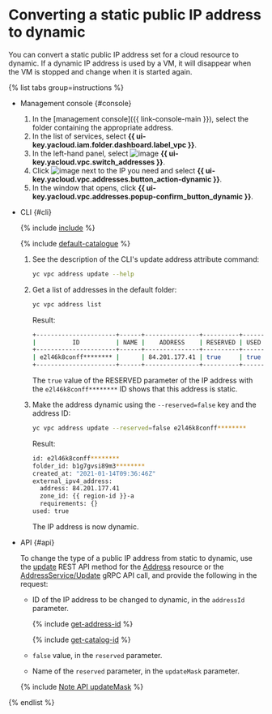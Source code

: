 # Converting a static public IP address to dynamic

You can convert a static public IP address set for a cloud resource to dynamic. If a dynamic IP address is used by a VM, it will disappear when the VM is stopped and change when it is started again.

{% list tabs group=instructions %}

- Management console {#console}

   1. In the [management console]({{ link-console-main }}), select the folder containing the appropriate address.
   1. In the list of services, select **{{ ui-key.yacloud.iam.folder.dashboard.label_vpc }}**.
   1. In the left-hand panel, select ![image](../../_assets/vpc/ip-addresses.svg) **{{ ui-key.yacloud.vpc.switch_addresses }}**.
   1. Click ![image](../../_assets/options.svg) next to the IP you need and select **{{ ui-key.yacloud.vpc.addresses.button_action-dynamic }}**.
   1. In the window that opens, click **{{ ui-key.yacloud.vpc.addresses.popup-confirm_button_dynamic }}**.

- CLI {#cli}

   {% include [include](../../_includes/cli-install.md) %}

   {% include [default-catalogue](../../_includes/default-catalogue.md) %}

   1. See the description of the CLI's update address attribute command:

      ```bash
      yc vpc address update --help
      ```

   1. Get a list of addresses in the default folder:

      ```bash
      yc vpc address list
      ```

      Result:

      ```bash
      +----------------------+------+---------------+----------+------+
      |          ID          | NAME |    ADDRESS    | RESERVED | USED |
      +----------------------+------+---------------+----------+------+
      | e2l46k8conff******** |      | 84.201.177.41 | true     | true |
      +----------------------+------+---------------+----------+------+
      ```

      The `true` value of the RESERVED parameter of the IP address with the `e2l46k8conff********` ID shows that this address is static.

   1. Make the address dynamic using the `--reserved=false` key and the address ID:

      ```bash
      yc vpc address update --reserved=false e2l46k8conff********
      ```

      Result:

      ```bash
      id: e2l46k8conff********
      folder_id: b1g7gvsi89m3********
      created_at: "2021-01-14T09:36:46Z"
      external_ipv4_address:
        address: 84.201.177.41
        zone_id: {{ region-id }}-a
        requirements: {}
      used: true
      ```

      The IP address is now dynamic.

- API {#api}

   To change the type of a public IP address from static to dynamic, use the [update](../api-ref/Address/update.md) REST API method for the [Address](../api-ref/Address/index.md) resource or the [AddressService/Update](../api-ref/grpc/address_service.md#Update) gRPC API call, and provide the following in the request:

   * ID of the IP address to be changed to dynamic, in the `addressId` parameter.

      {% include [get-address-id](../../_includes/vpc/get-adress-id.md) %}

      {% include [get-catalog-id](../../_includes/get-catalog-id.md) %}

   * `false` value, in the `reserved` parameter.
   * Name of the `reserved` parameter, in the `updateMask` parameter.

   {% include [Note API updateMask](../../_includes/note-api-updatemask.md) %}

{% endlist %}
